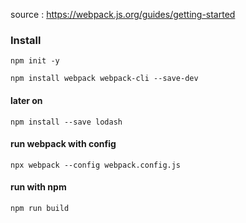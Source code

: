 source : https://webpack.js.org/guides/getting-started


### Install

```
npm init -y
```

```
npm install webpack webpack-cli --save-dev
```

#### later on
```
npm install --save lodash
```

#### run webpack with config
```
npx webpack --config webpack.config.js
```

#### run with npm
```
npm run build
```


